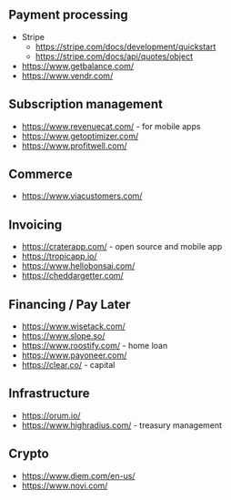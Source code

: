 
## Payment processing
* Stripe
    * https://stripe.com/docs/development/quickstart
    * https://stripe.com/docs/api/quotes/object
* https://www.getbalance.com/ 
* https://www.vendr.com/

## Subscription management
* https://www.revenuecat.com/ - for mobile apps
* https://www.getoptimizer.com/
* https://www.profitwell.com/

## Commerce
* https://www.viacustomers.com/

## Invoicing
* https://craterapp.com/ - open source and mobile app
* https://tropicapp.io/
* https://www.hellobonsai.com/
* https://cheddargetter.com/

## Financing / Pay Later
* https://www.wisetack.com/
* https://www.slope.so/
* https://www.roostify.com/ - home loan
* https://www.payoneer.com/
* https://clear.co/ - capital

## Infrastructure
* https://orum.io/
* https://www.highradius.com/ - treasury management

## Crypto
* https://www.diem.com/en-us/
* https://www.novi.com/